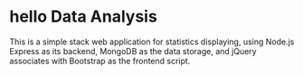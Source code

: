 # hello Data Analysis

This is a simple stack web application for statistics displaying, using Node.js Express as its backend, MongoDB as the data storage, and jQuery associates with Bootstrap as the frontend script. 
